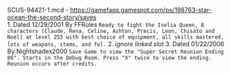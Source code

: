 SCUS-94421-1.mcd - https://gamefaqs.gamespot.com/ps/198763-star-ocean-the-second-story/saves  
    1. Dated 12/29/2001 By FFRules `Ready to fight the Iselia Queen, 8 characters (Claude, Rena, Celine, Ashton, Precis, Leon, Chisato and Noel) at level 255 with best choice of equipment, all skills mastered, lots of weapons, items, and fol.`
    2. *ignore linked slot*
    3. Dated 01/22/2006 By Nightshadex2000 `Save Game to view the "Super Secret Reunion Ending 86". Starts in the Debug Room. Press "X" twice to view the ending. Reunion occurs after credits.`